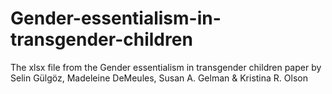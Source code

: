 # Gender-essentialism-in-transgender-children
The xlsx file from the Gender essentialism in transgender children paper by Selin Gülgöz, Madeleine DeMeules, Susan A. Gelman &amp; Kristina R. Olson
